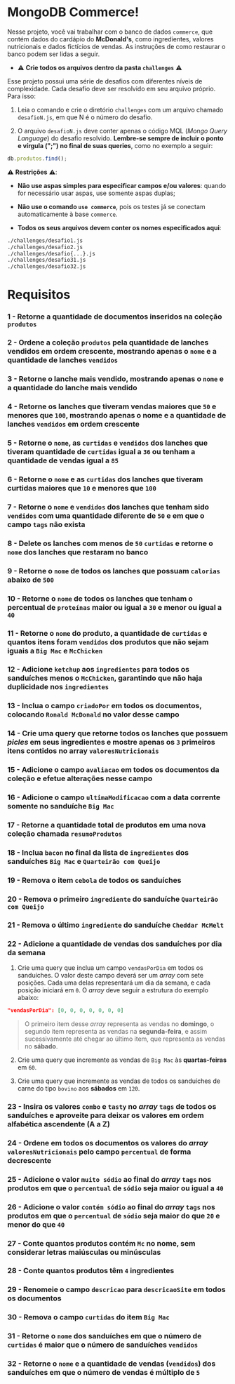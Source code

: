 # MongoDB Commerce!

  Nesse projeto, você vai trabalhar com o banco de dados `commerce`, que contém dados do cardápio do **McDonald's**, como ingredientes, valores nutricionais e dados fictícios de vendas. As instruções de como restaurar o banco podem ser lidas a seguir.

  - ⚠ **Crie todos os arquivos dentro da pasta `challenges`** ⚠

  Esse projeto possui uma série de desafios com diferentes níveis de complexidade. Cada desafio deve ser resolvido em seu arquivo próprio. Para isso:

  1. Leia o comando e crie o diretório `challenges` com um arquivo chamado `desafioN.js`, em que N é o número do desafio.

  2. O arquivo `desafioN.js` deve conter apenas o código MQL (_Mongo Query Language_) do desafio resolvido. **Lembre-se sempre de incluir o ponto e vírgula (";") no final de suas queries**, como no exemplo a seguir:

  ```js
  db.produtos.find();
  ```

  ⚠️ **Restrições** ⚠️:

  - **Não use aspas simples para especificar campos e/ou valores**: quando for necessário usar aspas, use somente aspas duplas;

  - **Não use o comando `use commerce`**, pois os testes já se conectam automaticamente à base `commerce`.
  
  - **Todos os seus arquivos devem conter os nomes especificados aqui**:

  ```sh
  ./challenges/desafio1.js
  ./challenges/desafio2.js
  ./challenges/desafio{...}.js
  ./challenges/desafio31.js
  ./challenges/desafio32.js
  ```

# Requisitos

### 1 - Retorne a quantidade de documentos inseridos na coleção `produtos`

### 2 - Ordene a coleção `produtos` pela quantidade de lanches vendidos em ordem crescente, mostrando apenas o `nome` e a quantidade de lanches `vendidos`

### 3 - Retorne o lanche mais vendido, mostrando apenas o `nome` e a quantidade do lanche mais vendido

### 4 - Retorne os lanches que tiveram vendas maiores que `50` e menores que `100`, mostrando apenas o nome e a quantidade de lanches `vendidos` em ordem crescente

### 5 - Retorne o `nome`, as `curtidas` e `vendidos` dos lanches que tiveram quantidade de `curtidas` igual a `36` ou tenham a quantidade de vendas igual a `85`

### 6 - Retorne o `nome` e as `curtidas` dos lanches que tiveram curtidas maiores que `10` e menores que `100`

### 7 - Retorne o `nome` e `vendidos` dos lanches que tenham sido `vendidos` com uma quantidade diferente de `50` e em que o campo `tags` não exista

### 8 - Delete os lanches com menos de `50` `curtidas` e retorne o `nome` dos lanches que restaram no banco

### 9 - Retorne o `nome` de todos os lanches que possuam `calorias` abaixo de `500`

### 10 - Retorne o `nome` de todos os lanches que tenham o percentual de `proteínas` maior ou igual a `30` e menor ou igual a `40`

### 11 - Retorne o `nome` do produto, a quantidade de `curtidas` e quantos itens foram `vendidos` dos produtos que não sejam iguais a `Big Mac` e `McChicken`

### 12 - Adicione `ketchup` aos `ingredientes` para todos os sanduíches menos o `McChicken`, garantindo que não haja duplicidade nos `ingredientes`

### 13 - Inclua o campo `criadoPor` em todos os documentos, colocando `Ronald McDonald` no valor desse campo

### 14 - Crie uma query que retorne todos os lanches que possuem *picles* em seus ingredientes e mostre apenas os `3` primeiros itens contidos no array `valoresNutricionais`

### 15 - Adicione o campo `avaliacao` em todos os documentos da coleção e efetue alterações nesse campo

### 16 - Adicione o campo `ultimaModificacao` com a data corrente somente no sanduíche `Big Mac`

### 17 - Retorne a quantidade total de produtos em uma nova coleção chamada `resumoProdutos`

### 18 - Inclua `bacon` no final da lista de `ingredientes` dos sanduíches `Big Mac` e `Quarteirão com Queijo`

### 19 - Remova o item `cebola` de todos os sanduíches

### 20 - Remova o primeiro `ingrediente` do sanduíche `Quarteirão com Queijo`

### 21 - Remova o último `ingrediente` do sanduíche `Cheddar McMelt`

### 22 - Adicione a quantidade de vendas dos sanduíches por dia da semana

1. Crie uma query que inclua um campo `vendasPorDia` em todos os sanduíches. O valor deste campo deverá ser um _array_ com sete posições. Cada uma delas representará um dia da semana, e cada posição iniciará em `0`. O _array_ deve seguir a estrutura do exemplo abaixo:
  ```json
  "vendasPorDia": [0, 0, 0, 0, 0, 0, 0]
  ```

> O primeiro item desse _array_ representa as vendas no **domingo**, o segundo item representa as vendas na **segunda-feira**, e assim sucessivamente até chegar ao último item, que representa as vendas no **sábado**.

2. Crie uma query que incremente as vendas de `Big Mac` às **quartas-feiras** em `60`.

3. Crie uma query que incremente as vendas de todos os sanduíches de carne do tipo `bovino` aos **sábados** em `120`.

### 23 - Insira os valores `combo` e `tasty` no _array_ `tags` de todos os sanduíches e aproveite para deixar os valores em ordem alfabética ascendente (A a Z)

### 24 - Ordene em todos os documentos os valores do _array_ `valoresNutricionais` pelo campo `percentual` de forma decrescente

### 25 - Adicione o valor `muito sódio` ao final do _array_ `tags` nos produtos em que o `percentual` de `sódio` seja maior ou igual a `40`

### 26 - Adicione o valor `contém sódio` ao final do _array_ `tags` nos produtos em que o `percentual` de `sódio` seja maior do que `20` e menor do que `40`

### 27 - Conte quantos produtos contém `Mc` no nome, sem considerar letras maiúsculas ou minúsculas

### 28 - Conte quantos produtos têm `4` ingredientes

### 29 - Renomeie o campo `descricao` para `descricaoSite` em todos os documentos

### 30 - Remova o campo `curtidas` do item `Big Mac`

### 31 - Retorne o `nome` dos sanduíches em que o número de `curtidas` é maior que o número de sanduíches `vendidos`

### 32 - Retorne o `nome` e a quantidade de vendas (`vendidos`) dos sanduíches em que o número de vendas é múltiplo de `5`